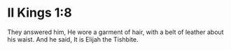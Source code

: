 # II Kings 1:8

They answered him, He wore a garment of hair, with a belt of leather about his waist. And he said, It is Elijah the Tishbite.
